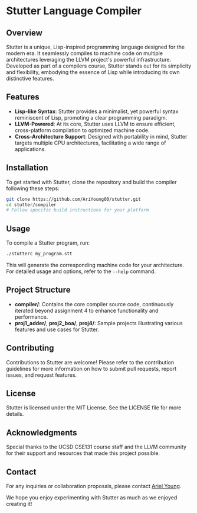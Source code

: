 # Stutter Language Compiler

## Overview

Stutter is a unique, Lisp-inspired programming language designed for the modern era. It seamlessly compiles to machine code on multiple architectures leveraging the LLVM project's powerful infrastructure. Developed as part of a compilers course, Stutter stands out for its simplicity and flexibility, embodying the essence of Lisp while introducing its own distinctive features.

## Features

- **Lisp-like Syntax**: Stutter provides a minimalist, yet powerful syntax reminiscent of Lisp, promoting a clear programming paradigm.
- **LLVM-Powered**: At its core, Stutter uses LLVM to ensure efficient, cross-platform compilation to optimized machine code.
- **Cross-Architecture Support**: Designed with portability in mind, Stutter targets multiple CPU architectures, facilitating a wide range of applications.

## Installation

To get started with Stutter, clone the repository and build the compiler following these steps:

```bash
git clone https://github.com/AriYoung00/stutter.git
cd stutter/compiler
# Follow specific build instructions for your platform
```

## Usage

To compile a Stutter program, run:

```bash
./stutterc my_program.stt
```

This will generate the corresponding machine code for your architecture. For detailed usage and options, refer to the `--help` command.

## Project Structure

- **compiler/**: Contains the core compiler source code, continuously iterated beyond assignment 4 to enhance functionality and performance.
- **proj1_adder/**, **proj2_boa/**, **proj4/**: Sample projects illustrating various features and use cases for Stutter.

## Contributing

Contributions to Stutter are welcome! Please refer to the contribution guidelines for more information on how to submit pull requests, report issues, and request features.

## License

Stutter is licensed under the MIT License. See the LICENSE file for more details.

## Acknowledgments

Special thanks to the UCSD CSE131 course staff and the LLVM community for their support and resources that made this project possible.

## Contact

For any inquiries or collaboration proposals, please contact [Ariel Young](mailto:ariyoung@pm.me).

We hope you enjoy experimenting with Stutter as much as we enjoyed creating it!

